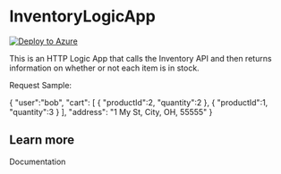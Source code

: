 # InventoryLogicApp

[![Deploy to Azure](https://azuredeploy.net/deploybutton.svg)](https://portal.azure.com/#create/Microsoft.Template/uri/https%3A%2F%2Fraw.githubusercontent.com%2Fcodingwithsasquatch%2FInventoryLogicApp%2Fmaster%2Ftemplate.json)

This is an HTTP Logic App that calls the Inventory API and then returns information on whether or not each item is in stock.

Request Sample:

{ 
    "user":"bob", 
    "cart": 
    [ 
        { 
            "productId":2, 
            "quantity":2 
        }, 
        { 
            "productId":1, 
            "quantity":3 
        } 
    ], 
    "address": "1 My St, City, OH, 55555" 
} 

## Learn more

<TODO> Documentation
